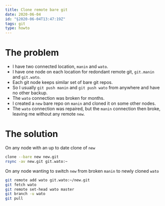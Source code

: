 ```yaml
---
title: Clone remote bare git
date: 2020-06-04
id: "§2020-06-04T13:47:19Z"
tags: git
type: howto
---
```


# The problem

- I have two connected location, `manin` and `wato`.
- I have one node on each location for redondant remote git,
  `git.manin` and `git.wato`.
- Each git node keeps similar set of bare git repos.
- So I usually `git push manin` and `git push wato` from anywhere and
  have no other backup.
- The `wato` connection was broken for months.
- I created a `new` bare repo on `manin` and cloned it on some other
  nodes.
- The `wato` connection was repaired, but the `manin` connection then
  broke, leaving me without any remote `new`.

# The solution

On any node with an up to date clone of `new`

```bash
clone --bare new new.git
rsync -av new.git git.wato:~
```

On any node wanting to switch `new` from broken `manin` to newly cloned `wato`

```bash
git remote add wato git.wato:~/new.git
git fetch wato
git remote set-head wato master
git branch -u wato
git pull
```

[Local Variables:]::
[indent-tabs-mode: nil]::
[End:]::
